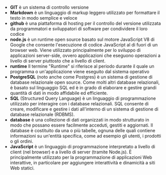 * **GIT** è un sistema di controllo versione
* **Markdown** è un linguaggio di markup leggero utilizzato per formattare il testo in modo semplice e veloce
* **github** è una piattaforma di hosting per il controllo del versione utilizzata da programmatori e sviluppatori di software per condividere il loro codice
* **node.js**  è un runtime open source basato sul motore JavaScript V8 di Google che consente l'esecuzione di codice JavaScript al di fuori di un browser web. Viene utilizzato principalmente per lo sviluppo di applicazioni server-side, ovvero applicazioni che eseguono operazioni a livello di server piuttosto che a livello di client.
* **runtime** Il termine "Runtime" si riferisce al periodo durante il quale un programma o un'applicazione viene eseguito dal sistema operativo
*  **PostgreSQL** (noto anche come Postgres) è un sistema di gestione di database relazionale open source. Come molti altri database relazionali, è basato sul linguaggio SQL  ed è in grado di elaborare e gestire grandi quantità di dati in modo affidabile ed efficiente.
*  **SQL** (Structured Query Language) è un linguaggio di programmazione utilizzato per interagire con i database relazionali. SQL consente di creare, modificare e gestire i dati all'interno di un sistema di gestione di database relazionale (RDBMS).
*   **database** è una collezione di dati organizzati in modo strutturato in modo che possano essere facilmente acceduti, gestiti e aggiornati. Il database è costituito da una o più tabelle, ognuna delle quali contiene informazioni su un'entità specifica, come ad esempio gli utenti, i prodotti o gli ordini.
*   **JavaScript** è un linguaggio di programmazione interpretato a livello di client (nel browser) e a livello di server (tramite Node.js). È principalmente utilizzato per la programmazione di applicazioni Web interattive, in particolare per aggiungere interattività e dinamicità a siti Web statici.
